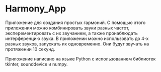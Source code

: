 # Harmony_App
Приложение для создания простых гармоний.
С помощью этого приложения можно комбинировать звуки разных частот, эксперементировать с их звучанием, а также пронаблюдать интерференцию звука.
В приложении можно использовать до 4-х разных звуков, запускать их одновременно. Они будут звучать на протяжении 10 секунд.

Приложение написано на языке Python с использованием библиотек tkinter, sounddevice и numpy.

